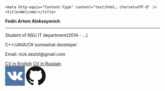 <!DOCTYPE HTML>

<html>
  <head>
    <link rel="stylesheet" href="css/style.css">

    <meta http-equiv="Content-Type" content="text/html; charset=UTF-8" />
    <title>Welcome!</title>
  </head>
  <body><div class="content">
    <div class="name">
    <p><b>Fedin Artem Alekseyevich</b></p>  
    </div>
    <hr>
    <div class="info">
      <p>Student of NSU IT department(2014 - ...)</p>
      <p>C++/JAVA/C# somewhat developer</p>
      <p>Email: nick.dezlol@gmail.com</p>
      <a href="resources/CV/englishCV.pdf" title="ECV" >CV in English</a>
      <a href="resources/CV/russianCV.pdf" title="RCV" >CV in Russian</a>
    </div>
    <div class="links">
        <a href="https://vk.com/ampere1997" title="VKontakte">
          <img src="resources/logos/vk.png" style="wclassth :64px; height: 64px;" alt="VKontakte"/></a>
        <a href="http://github.com/Carrybubbles" title="Github">
          <img src="resources/logos/git.png" alt="Github"/></a>
    </div>
  
  </div></body>
</html>